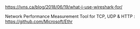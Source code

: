 https://jvns.ca/blog/2018/06/19/what-i-use-wireshark-for/

Network Performance Measurement Tool for TCP, UDP & HTTP : https://github.com/Microsoft/Ethr
